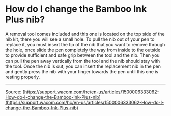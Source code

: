 # How do I change the Bamboo Ink Plus nib?

A removal tool comes included and this one is located on the top side of the nib kit, there you will see a small hole. To pull the nib out of your pen to replace it, you must insert the tip of the nib that you want to remove through the hole, once slide the pen completely the way from inside to the outside to provide sufficient and safe grip between the tool and the nib. Then you can pull the pen away vertically from the tool and the nib should stay with the tool. Once the nib is out, you can insert the replacement nib in the pen and gently press the nib with your finger towards the pen until this one is resting properly.

---
Source: [https://support.wacom.com/hc/en-us/articles/1500006333062-How-do-I-change-the-Bamboo-Ink-Plus-nib](https://support.wacom.com/hc/en-us/articles/1500006333062-How-do-I-change-the-Bamboo-Ink-Plus-nib)
